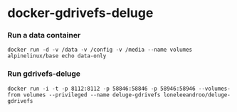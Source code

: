 docker-gdrivefs-deluge
======================

### Run a data container

```
docker run -d -v /data -v /config -v /media --name volumes alpinelinux/base echo data-only
```

### Run gdrivefs-deluge

```
docker run -i -t -p 8112:8112 -p 58846:58846 -p 58946:58946 --volumes-from volumes --privileged --name deluge-gdrivefs loneleeandroo/deluge-gdrivefs
```
